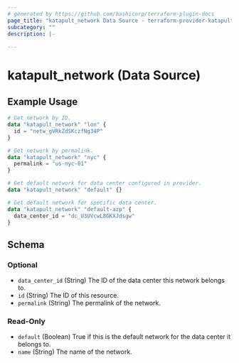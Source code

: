 ```yaml
---
# generated by https://github.com/hashicorp/terraform-plugin-docs
page_title: "katapult_network Data Source - terraform-provider-katapult"
subcategory: ""
description: |-
  
---
```


# katapult_network (Data Source)



## Example Usage

```terraform
# Get network by ID.
data "katapult_network" "lon" {
  id = "netw_gVRkZdSKczfNg34P"
}

# Get network by permalink.
data "katapult_network" "nyc" {
  permalink = "us-nyc-01"
}

# Get default network for data center configured in provider.
data "katapult_network" "default" {}

# Get default network for specific data center.
data "katapult_network" "default-azp" {
  data_center_id = "dc_U3UVcwL8GKXJdsgw"
}
```

<!-- schema generated by tfplugindocs -->
## Schema

### Optional

- `data_center_id` (String) The ID of the data center this network belongs to.
- `id` (String) The ID of this resource.
- `permalink` (String) The permalink of the network.

### Read-Only

- `default` (Boolean) True if this is the default network for the data center it belongs to.
- `name` (String) The name of the network.
